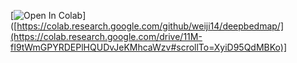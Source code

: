 [![Open In Colab](https://colab.research.google.com/assets/colab-badge.svg)]([https://colab.research.google.com/github/weiji14/deepbedmap/](https://colab.research.google.com/drive/11M-fI9tWmGPYRDEPlHQUDvJeKMhcaWzv#scrollTo=XyiD95QdMBKo)]
